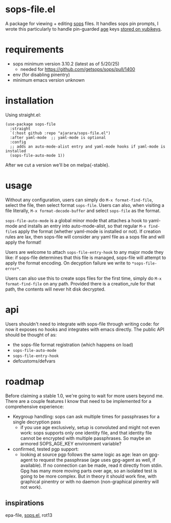 # sops-file.el
A package for viewing + editing [sops](https://github.com/getsops/sops) files. It handles sops pin prompts, I wrote this particularly to handle pin-guarded [age](https://github.com/FiloSottile/age/) keys [stored on yubikeys](https://github.com/str4d/age-plugin-yubikey).

# requirements
- sops minimum version 3.10.2 (latest as of 5/20/25)
  - needed for https://github.com/getsops/sops/pull/1400
- env (for disabling pinentry)
- minimum emacs version unknown

# installation
Using straight.el:
``` emacs-lisp
(use-package sops-file
  :straight
  `(:host github :repo "ajarara/sops-file.el")
  :after yaml-mode  ;; yaml-mode is optional
  :config
  ;; adds an auto-mode-alist entry and yaml-mode hooks if yaml-mode is installed
  (sops-file-auto-mode 1))
```

After we cut a version we'll be on melpa{-stable}.

# usage
Without any configuration, users can simply do `M-x format-find-file`, select the file, then select format `sops-file`. Users can also, when visiting a file literally, `M-x format-decode-buffer` and select `sops-file` as the format.

`sops-file-auto-mode` is a global minor mode that attaches a hook to yaml-mode and installs an entry into auto-mode-alist, so that regular `M-x find-file`s apply the format (whether yaml-mode is installed or not). If creation rules are lax, then sops-file will consider any yaml file as a sops file and will apply the format!

Users are welcome to attach `sops-file-entry-hook` to any major mode they like: if sops-file determines that this file is managed, sops-file will attempt to apply the format encoding. On decyption failure we write to `*sops-file-error*`.

Users can also use this to create sops files for the first time, simply do `M-x format-find-file` on any path. Provided there is a creation_rule for that path, the contents will never hit disk decrypted.

# api
Users shouldn't need to integrate with sops-file through writing code: for now it exposes no hooks and integrates with emacs directly. The public API should be thought of as:
- the sops-file format registration (which happens on load)
- `sops-file-auto-mode`
- `sops-file-entry-hook`
- defcustoms/defvars

# roadmap
Before claiming a stable 1.0, we're going to wait for more users beyond me. There are a couple features I know that need to be implemented for a comprehensive experience: 
- Keygroup handling: sops can ask multiple times for passphrases for a single decryption pass
  - if you use age exclusively, setup is convoluted and might not even work: sops supports only one identity file, and that identity file cannot be encrypted with multiple passphrases. So maybe an armored SOPS_AGE_KEY environment variable?
- confirmed, tested pgp support: 
  - looking at source pgp follows the same logic as age: lean on gpg-agent to request the passphrase (age uses gpg-agent as well, if available). If no connection can be made, read it directly from stdin. Gpg has many more moving parts over age, so an isolated test is going to be more complex. But in theory it should work fine, with graphical pinentry or with no daemon (non-graphical pinentry will not work).

## inspirations
epa-file, [sops.el](https://github.com/djgoku/sops), rot13
